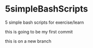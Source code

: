 # 5simpleBashScripts
5 simple bash scripts for exercise/learn

this is going to be my first commit

this is on a new branch
